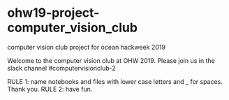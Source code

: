 # ohw19-project-computer_vision_club
computer vision club project for ocean hackweek 2019

Welcome to the computer vision club at OHW 2019. Please join us in the slack channel #computervisionclub-2

RULE 1: name notebooks and files with lower case letters and _ for spaces. Thank you.
RULE 2: have fun.

